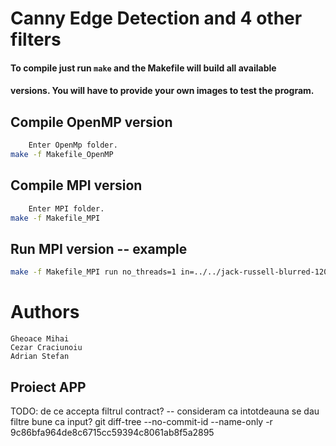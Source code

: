 # Canny Edge Detection and 4 other filters

#### To compile just run `make` and the Makefile will build all available
#### versions. You will have to provide your own images to test the program.

## Compile OpenMP version
```bash
    Enter OpenMp folder.
make -f Makefile_OpenMP
```

## Compile MPI version
```bash
    Enter MPI folder.
make -f Makefile_MPI
```

## Run MPI version -- example
```bash
make -f Makefile_MPI run no_threads=1 in=../../jack-russell-blurred-1200x630.png out=outfile.png filter=black-white
```

# Authors
```
Gheoace Mihai
Cezar Craciunoiu
Adrian Stefan
```

## Proiect APP

TODO: de ce accepta filtrul contract?
-- consideram ca intotdeauna se dau filtre bune ca input?
git diff-tree --no-commit-id --name-only -r  9c86bfa964de8c6715cc59394c8061ab8f5a2895
